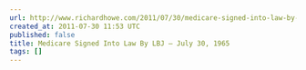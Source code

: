 ```yaml
---
url: http://www.richardhowe.com/2011/07/30/medicare-signed-into-law-by-lbj-july-30-1965/
created_at: 2011-07-30 11:53 UTC
published: false
title: Medicare Signed Into Law By LBJ – July 30, 1965
tags: []
---
```



